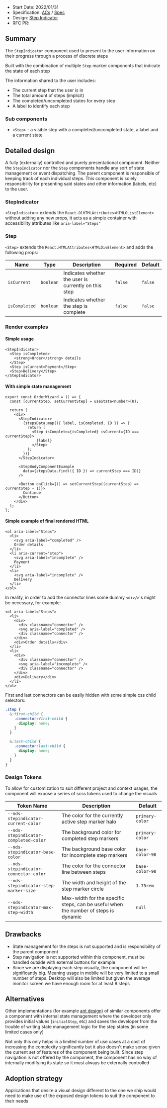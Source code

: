 - Start Date: 2022/01/31
- Specification: [ACs](https://wwnorton1.sharepoint.com/:w:/g/DP/products_and_projects/nds/EYaT6DU_L9dJgpDUAm0brj0BTyXTdFEpfNOhvmPsaYnK_A?e=mpeK98) / [Spec](https://docs.google.com/document/d/1Km1st0VA-rEBiSStirv7iwhyyJu8QiKz_3PwkfTwFMw)
- Design: [Step Indicator](https://zpl.io/a7prL4q)
- RFC PR:

## Summary

The `StepIndicator` component used to present to the user information on their progress through a process of discrete steps

Built with the combination of multiple `Step` marker components that indicate the state of each step

The information shared to the user includes:

- The current step that the user is in
- The total amount of steps (implicit)
- The completed/uncompleted states for every step
- A label to identify each step

### Sub components

- `<Step>` - a visible step with a completed/uncompleted state, a label and a current state

## Detailed design

A fully (externally) controlled and purely presentational component. Neither the `StepIndicator` nor the `Step` components handle any sort of state management or event dispatching. The parent component is responsible of keeping track of each individual steps. This component is solely responsibility for presenting said states and other information (labels, etc) to the user.

### StepIndicator

`<StepIndicator>` extends the `React.OlHTMLAttributes<HTMLOListElement>` without adding any new props, it acts as a simple container with accessibility attributes like `aria-label="Steps"`

### Step

`<Step>` extends the `React.HTMLAttributes<HTMLDivElement>` and adds the following props:

| Name          | Type      | Description                                          | Required | Default |
| ------------- | --------- | ---------------------------------------------------- | -------- | ------- |
| `isCurrent`   | `boolean` | Indicates whether the user is currently on this step | `false`  | `false` |
| `isCompleted` | `boolean` | Indicates whether the step is complete               | `false`  | `false` |

### Render examples

#### Simple usage

```tsx
<StepIndicator>
  <Step isCompleted>
    <strong>Order</strong> details
  </Step>
  <Step isCurrent>Payment</Step>
  <Step>Delivery</Step>
</StepIndicator>
```

#### With simple state management

```tsx
export const OrderWizard = () => {
  const [currentStep, setCurrentStep] = useState<number>(0);

  return (
    <div>
      <StepIndicator>
        {stepsData.map(({ label, isCompleted, ID }) => {
          return (
            <Step isComplete={isCompleted} isCurrent={ID === currentStep}>
              {label}
            </Step>
          );
        })}
      </StepIndicator>

      <StepBodyComponentExample
        data={stepsData.find(({ ID }) => currentStep === ID)}
      />

      <Button onClick={() => setCurrentStep((currentStep) => currentStep + 1)}>
        Continue
      </Button>
    </div>
  );
};
```

#### Simple example of final rendered HTML

```tsx
<ol aria-label="Steps">
  <li>
    <svg aria-label="completed" />
    Order details
  </li>
  <li aria-current="step">
    <svg aria-label="incomplete" />
    Payment
  </li>
  <li>
    <svg aria-label="incomplete" />
    Delivery
  </li>
</ol>
```

In reality, in order to add the connector lines some dummy `<div/>`'s might be necessary, for example:

```tsx
<ol aria-label="Steps">
  <li>
    <div>
      <div classname="connector" />
      <svg aria-label="completed" />
      <div classname="connector" />
    </div>
    <div>Order details</div>
  </li>
  <li>
    <div>
      <div classname="connector" />
      <svg aria-label="incomplete" />
      <div classname="connector" />
    </div>
    <div>Delivery</div>
  </li>
</ol>
```

First and last connectors can be easily hidden with some simple css child selectors:

```scss
.step {
  &:first-child {
    .connector:first-child {
      display: none;
    }
  }

  &:last-child {
    .connector:last-child {
      display: none;
    }
  }
}
```

### Design Tokens

To allow for customization to suit different project and context usages, the component will expose a series of scss tokens used to change the visuals

| Token Name                             | Description                                                                         | Default         |
| -------------------------------------- | ----------------------------------------------------------------------------------- | --------------- |
| `--nds-stepindicator-current-color`    | The color for the currently active step marker halo                                 | `primary-color` |
| `--nds-stepindicator-completed-color`  | The background color for completed step markers                                     | `primary-color` |
| `--nds-stepindicator-base-color`       | The background base color for incomplete step markers                               | `base-color-90` |
| `--nds-stepindicator-connector-color`  | The color for the connector line between steps                                      | `base-color-90` |
| `--nds-stepindicator-step-marker-size` | The width and height of the step marker circle                                      | `1.75rem`       |
| `--nds-stepindicator-max-step-width`   | Max-width for the specific steps, can be useful when the number of steps is dynamic | `null`          |

## Drawbacks

- State management for the steps is not supported and is responsibility of the parent component
- Step navigation is not supported within this component, must be handled outside with external buttons for example
- Since we are displaying each step visually, the component will be significantly big. Meaning usage in mobile will be very limited to a small number of steps. Desktop will also be limited but given the average monitor screen we have enough room for at least 8 steps

## Alternatives

Other implementations (for example [ant design](https://ant.design/components/steps/)) of similar components offer a component with internal state management where the developer only provides initial values (`initialStep`, etc) and saves the developer from the trouble of writing state management logic for the step states (in some limited cases only)

Not only this only helps in a limited number of use cases at a cost of increasing the complexity significantly but it also doesn't make sense given the current set of features of the component being built. Since step navigation is not offered by the component, the component has no way of internally modifying its state so it must always be externally controlled

## Adoption strategy

Applications that desire a visual design different to the one we ship would need to make use of the exposed design tokens to suit the component to their needs
